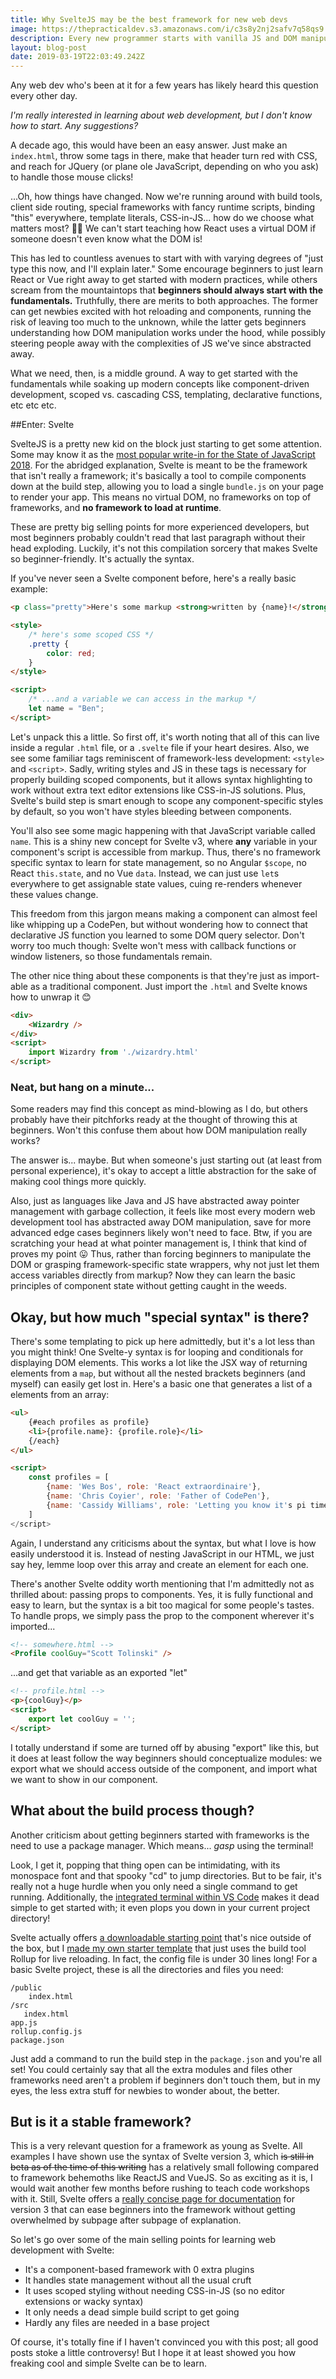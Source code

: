 ```yaml
---
title: Why SvelteJS may be the best framework for new web devs
image: https://thepracticaldev.s3.amazonaws.com/i/c3s8y2nj2safv7q58qs9.png
description: Every new programmer starts with vanilla JS and DOM manipulation. But in the component-driven world of modern web dev, is that the best way to start?
layout: blog-post
date: 2019-03-19T22:03:49.242Z
---
```


Any web dev who's been at it for a few years has likely heard this question every other day.

*I'm really interested in learning about web development, but I don't know how to start. Any suggestions?*

A decade ago, this would have been an easy answer. Just make an `index.html`, throw some tags in there, make that header turn red with CSS, and reach for JQuery (or plane ole JavaScript, depending on who you ask) to handle those mouse clicks!

...Oh, how things have changed. Now we're running around with build tools, client side routing, special frameworks with fancy runtime scripts, binding "this" everywhere, template literals, CSS-in-JS... how do we choose what matters most? 🤷‍♀️ We can't start teaching how React uses a virtual DOM if someone doesn't even know what the DOM is!

This has led to countless avenues to start with with varying degrees of "just type this now, and I'll explain later." Some encourage beginners to just learn React or Vue right away to get started with modern practices, while others scream from the mountaintops that **beginners should always start with the fundamentals.** Truthfully, there are merits to both approaches. The former can get newbies excited with hot reloading and components, running the risk of leaving too much to the unknown, while the latter gets beginners understanding how DOM manipulation works under the hood, while possibly steering people away with the complexities of JS we've since abstracted away.

What we need, then, is a middle ground. A way to get started with the fundamentals while soaking up modern concepts like component-driven development, scoped vs. cascading CSS, templating, declarative functions, etc etc etc.

##Enter: Svelte

SvelteJS is a pretty new kid on the block just starting to get some attention. Some may know it as the [most popular write-in for the State of JavaScript 2018](https://2018.stateofjs.com/front-end-frameworks/other-libraries/). For the abridged explanation, Svelte is  meant to be the framework that isn't really a framework; it's basically a tool to compile components down at the build step, allowing you to load a single `bundle.js` on your page to render your app. This means no virtual DOM, no frameworks on top of frameworks, and **no framework to load at runtime**.

These are pretty big selling points for more experienced developers, but most beginners probably couldn't read that last paragraph without their head exploding. Luckily, it's not this compilation sorcery that makes Svelte so beginner-friendly. It's actually the syntax.

If you've never seen a Svelte component before, here's a really basic example:

```html
<p class="pretty">Here's some markup <strong>written by {name}!</strong></p>

<style>
    /* here's some scoped CSS */
    .pretty {
        color: red;
    }
</style>

<script>
    /* ...and a variable we can access in the markup */
    let name = "Ben";
</script>
```

Let's unpack this a little. So first off, it's worth noting that all of this can live inside a regular `.html` file, or a `.svelte` file if your heart desires. Also, we see some familiar tags reminiscent of framework-less development: `<style>` and `<script>`. Sadly, writing styles and JS in these tags is necessary for properly building scoped components, but it allows syntax highlighting to work without extra text editor extensions like CSS-in-JS solutions. Plus, Svelte's build step is smart enough to scope any component-specific styles by default, so you won't have styles bleeding between components.

You'll also see some magic happening with that JavaScript variable called `name`. This is a shiny new concept for Svelte v3, where **any** variable in your component's script is accessible from markup. Thus, there's no framework specific syntax to learn for state management, so no Angular `$scope`, no React `this.state`, and no Vue `data`. Instead, we can just use `let`s everywhere to get assignable state values, cuing re-renders whenever these values change.

This freedom from this jargon means making a component can almost feel like whipping up a CodePen, but without wondering how to connect that declarative JS function you learned to some DOM query selector. Don't worry too much though: Svelte won't mess with callback functions or window listeners, so those fundamentals remain.

The other nice thing about these components is that they're just as import-able as a traditional component. Just import the `.html` and Svelte knows how to unwrap it 😊 

```html
<div>
    <Wizardry />
</div>
<script>
    import Wizardry from './wizardry.html'
</script>
```

### Neat, but hang on a minute...

Some readers may find this concept as mind-blowing as I do, but others probably have their pitchforks ready at the thought of throwing this at beginners. Won't this confuse them about how DOM manipulation really works? 

The answer is... maybe. But when someone's just starting out (at least from personal experience), it's okay to accept a little abstraction for the sake of making cool things more quickly. 

Also, just as languages like Java and JS have abstracted away pointer management with garbage collection, it feels like most every modern web development tool has abstracted away DOM manipulation, save for more advanced edge cases beginners likely won't need to face. Btw, if you are scratching your head at what pointer management is, I think that kind of proves my point 😛 Thus, rather than forcing beginners to manipulate the DOM or grasping framework-specific state wrappers, why not just let them access variables directly from markup? Now they can learn the basic principles of component state without getting caught in the weeds.

## Okay, but how much "special syntax" is there?

There's some templating to pick up here admittedly, but it's a lot less than you might think! One Svelte-y syntax is for looping and conditionals for displaying DOM elements. This works a lot like the JSX way of returning elements from a `map`, but without all the nested brackets beginners (and myself) can easily get lost in. Here's a basic one that generates a list of a elements from an array:

```html
<ul>
    {#each profiles as profile}
    <li>{profile.name}: {profile.role}</li>
    {/each}
</ul>

<script>
    const profiles = [
        {name: 'Wes Bos', role: 'React extraordinaire'},
        {name: 'Chris Coyier', role: 'Father of CodePen'},
        {name: 'Cassidy Williams', role: 'Letting you know it's pi time'}
    ]
</script>
```

Again, I understand any criticisms about the syntax, but what I love is how easily understood it is. Instead of nesting JavaScript in our HTML, we just say hey, lemme loop over this array and create an element for each one.

There's another Svelte oddity worth mentioning that I'm admittedly not as thrilled about: passing props to components. Yes, it is fully functional and easy to learn, but the syntax is a bit too magical for some people's tastes. To handle props, we simply pass the prop to the component wherever it's imported...

```html
<!-- somewhere.html -->
<Profile coolGuy="Scott Tolinski" /> 
```
...and get that variable as an exported "let"
```html
<!-- profile.html -->
<p>{coolGuy}</p>
<script>
    export let coolGuy = '';
</script>
```
I totally understand if some are turned off by abusing "export" like this, but it does at least follow the way beginners should conceptualize modules: we export what we should access outside of the component, and import what we want to show in our component. 

## What about the build process though?

Another criticism about getting beginners started with frameworks is the need to use a package manager. Which means... *gasp* using the terminal! 

Look, I get it, popping that thing open can be intimidating, with its monospace font and that spooky "cd" to jump directories. But to be fair, it's really not a huge hurdle when you only need a single command to get running. Additionally, the [integrated terminal within VS Code](https://code.visualstudio.com/docs/editor/integrated-terminal) makes it dead simple to get started with; it even plops you down in your current project directory! 

Svelte actually offers [a downloadable starting point](https://v3.svelte.technology/repl?version=3.0.0-beta.20&example=hello-world) that's nice outside of the box, but I [made my own starter template](https://github.com/Holben888/svelte-starter-template) that just uses the build tool Rollup for live reloading. In fact, the config file is under 30 lines long! For a basic Svelte project, these is all the directories and files you need:

```
/public
    index.html
/src
   index.html
app.js
rollup.config.js
package.json
```



Just add a command to run the build step in the `package.json` and you're all set! You could certainly say that all the extra modules and files other frameworks need aren't a problem if beginners don't touch them, but in my eyes, the less extra stuff for newbies to wonder about, the better. 

## But is it a stable framework?

This is a very relevant question for a framework as young as Svelte. All examples I have shown use the syntax of Svelte version 3, which ~~is still in beta as of the time of this writing~~ has a relatively small following compared to framework behemoths like ReactJS and VueJS. So as exciting as it is, I would wait another few months before rushing to teach code workshops with it. Still, Svelte offers a [really concise page for documentation](https://svelte.dev/docs) for version 3 that can ease beginners into the framework without getting overwhelmed by subpage after subpage of explanation.


So let's go over some of the main selling points for learning web development with Svelte:

- It's a component-based framework with 0 extra plugins
- It handles state management without all the usual cruft
- It uses scoped styling without needing CSS-in-JS (so no editor extensions or wacky syntax)
- It only needs a dead simple build script to get going
- Hardly any files are needed in a base project

Of course, it's totally fine if I haven't convinced you with this post; all good posts stoke a little controversy! But I hope it at least showed you how freaking cool and simple Svelte can be to learn.
